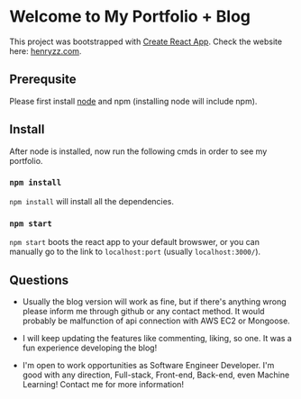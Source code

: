 # Welcome to My Portfolio + Blog

This project was bootstrapped with [Create React App](https://github.com/facebook/create-react-app).
Check the website here: [henryzz.com](https://henryzz.com).

## Prerequsite

Please first install [node](https://docs.npmjs.com/downloading-and-installing-node-js-and-npm#using-a-node-installer-to-install-nodejs-and-npm) and npm (installing node will include npm).

## Install

After node is installed, now run the following cmds in order to see my portfolio.

### `npm install`

`npm install` will install all the dependencies.

### `npm start`

`npm start` boots the react app to your default browswer, or you can manually go to the link to `localhost:port` (usually `localhost:3000/`).

## Questions

+ Usually the blog version will work as fine, but if there's anything wrong please inform me through github or any contact method. It would probably be malfunction of api connection with AWS EC2 or Mongoose.

+ I will keep updating the features like commenting, liking, so one. It was a fun experience developing the blog!

+ I'm open to work opportunities as Software Engineer Developer. I'm good with any direction, Full-stack, Front-end, Back-end, even Machine Learning! Contact me for more information!
